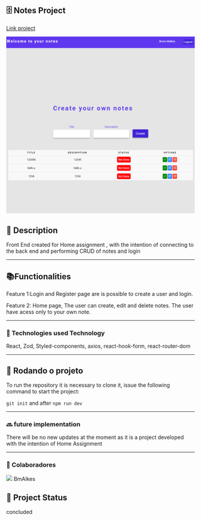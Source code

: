 <h2>🗄️ Notes Project</h2>

<p><a href="https://home-challenge-frontend-ft4t.vercel.app">Link project</a></p>

<img src="https://github.com/BmAlkes/HomeChallenge-frontend/blob/main/src/assets/Screenshot_3.png?raw=true"/>

<h2>📝 Description</h2>
<p> Front End created for Home assignment , with the intention of connecting to the back end and performing CRUD of notes and login</p>

<hr/>

<h2>📚Functionalities</h2>
<p>Feature 1:Login and Register page are is possible to create a user and login.</p>
  <p>Feature 2: Home page, The user can create, edit and delete notes. The user have acess only to your own note. </p>
  <hr/>
<h3>🔧
Technologies used
Technology</h3>

<p>React, Zod, Styled-components, axios, react-hook-form, react-router-dom </p>

<hr/>
<h2>🚀 Rodando o projeto</h2>
<p>To run the repository it is necessary to clone it, issue the following command to start the project: </p>

`git init`
and after
`npm run dev`

<hr/>
  
<h3>🔜 future implementation</h3>
There will be no new updates at the moment as it is a project developed with the intention of Home Assignment
  <hr/>
<h3>  
🤝 Colaboradores</h3>
  
<img src="https://www.github.com/BmAlkes.png" width="150px"/>
BmAlkes
<h2>🎯 Project Status</h2>
<p>concluded</p>

